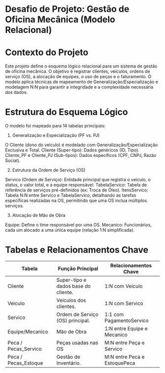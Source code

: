 # Desafio de Projeto: Gestão de Oficina Mecânica (Modelo Relacional)

# Contexto do Projeto
Este projeto define o esquema lógico relacional para um sistema de gestão de oficina mecânica. O objetivo é registrar clientes, veículos, ordens de serviço (OS), a alocação de equipes, o uso de peças e o faturamento. O modelo aplica técnicas de mapeamento de Generalização/Especialização e modelagem N:N para garantir a integridade e a complexidade necessária dos dados.

# Estrutura do Esquema Lógico
O modelo foi mapeado para 14 tabelas principais:

1. Generalização e Especialização (PF vs. PJ)

O Cliente (dono do veículo) é modelado com Generalização/Especialização Exclusiva e Total.
Cliente (Super-tipo): Dados genéricos (ID, Tipo).
Cliente_PF e Cliente_PJ (Sub-tipos): Dados específicos (CPF, CNPJ, Razão Social).

2. Estrutura da Ordem de Serviço (OS)

Servico (Ordem de Serviço): Entidade principal que registra o veículo, o status, o valor total, e a equipe responsável.
TabelaServico: Tabela de referência de serviços pré-definidos (ex: Troca de Óleo).
ItensServico: Tabela N:N entre Servico e TabelaServico, detalhando as tarefas específicas realizadas na OS, permitindo que uma OS inclua múltiplos serviços.

3. Alocação de Mão de Obra

Equipe: Define o time responsável por uma OS.
Mecanico: Funcionários, cada um alocado a uma única equipe (relação 1:N simplificada).

# Tabelas e Relacionamentos Chave
| Tabela                       | Função Principal                                                      | Relacionamentos Chave                                      |
|------------------------------|----------------------------------------------------------------------|------------------------------------------------------------|
| Cliente                      | Super-tipo e dados base do cliente.                                  | 1:N com Veiculo                               |
| Veiculo                       | Veículos dos clientes.                                                | 1:N com Servico                                            |
| Servico              | Ordem de Serviço (OS) principal.             | 1:1 com PagamentoServico                           |
| Equipe/Mecanico   | Mão de Obra | 1:N entre Equipe e Mecanico                                |
| Peca / Pecas_Servico | Peças usadas nas OS              | M:N entre Peça e Servico                             |
| Peca / Pecas_Estoque | Gestão de Inventário.      | M:N entre Peca e EstoquePeca                       |

